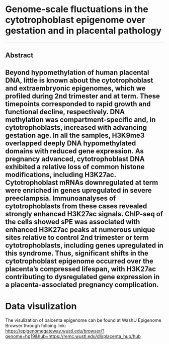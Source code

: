 # Genome-scale fluctuations in the cytotrophoblast epigenome over gestation and in placental pathology
---
## Abstract
Beyond hypomethylation of human placental DNA, little is known about the cytotrophoblast and extraembryonic epigenomes, which we profiled during 2nd trimester and at term. These timepoints corresponded to rapid growth and functional decline, respectively. DNA methylation was compartment-specific and, in cytotrophoblasts, increased with advancing gestation age. In all the samples, H3K9me3 overlapped deeply DNA hypomethylated domains with reduced gene expression. As pregnancy advanced, cytotrophoblast DNA exhibited a relative loss of common histone modifications, including H3K27ac. Cytotrophoblast mRNAs downregulated at term were enriched in genes upregulated in severe preeclampsia. Immunoanalyses of cytotrophoblasts from these cases revealed strongly enhanced H3K27ac signals. ChIP-seq of the cells showed sPE was associated with enhanced H3K27ac peaks at numerous unique sites relative to control 2nd trimester or term cytotrophoblasts, including genes upregulated in this syndrome. Thus, significant shifts in the cytotrophoblast epigenome occurred over the placenta’s compressed lifespan, with H3K27ac contributing to dysregulated gene expression in a placenta-associated pregnancy complication.    
--
# Data visulization
The visulization of palcenta epigenome can be found at WashU Epigenome Browser through folloing link:
https://epigenomegateway.wustl.edu/browser/?genome=hg19&hub=https://remc.wustl.edu/dli/placenta_hub/hub 

